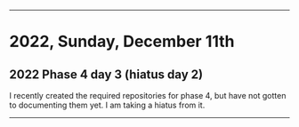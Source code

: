 
***

# 2022, Sunday, December 11th

## 2022 Phase 4 day 3 (hiatus day 2)

I recently created the required repositories for phase 4, but have not gotten to documenting them yet. I am taking a hiatus from it.

<!-- Today wasn't planned to be a development day for new repositories. I am taking a temporary break from it to work on other projects. If I can gather more languages, I might start phase 4 (2022) earlier. <!-- Work is being done to get the [`Learn`](https://github.com/seanpm2001/Learn/) repository back up to date, as I couldn't keep up in the last 3 days of phase 3 of 2022. The current phase finished yesterday (2022, Tuesday, November 29th) new repositories are expected to start being created at an unknown time in 2022 December. !--> 

<!--
This is the end of phase 4 (2022) of the acceleration project for `seanpm2001/Learn`.
!-->

***
